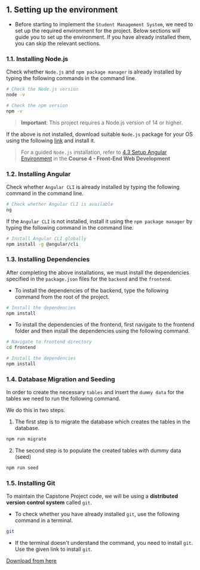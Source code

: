 ## 1. Setting up the environment

- Before starting to implement the `Student Management System`, we need to set up the required environment for the project. Below sections will guide you to set up the environment. If you have already installed them, you can skip the relevant sections.

### 1.1. Installing Node.js

Check whether `Node.js` and `npm package manager` is already installed by typing the following commands in the command line.
```bash
# Check the Node.js version
node -v

# Check the npm version
npm -v
```

> **Important**: This project requires a Node.js version of 14 or higher.

If the above is not installed, download suitable `Node.js` package for your OS using the following [link](https://nodejs.org/en/download/) and install it.

> For a guided `Node.js` installation, refer to [4.3 Setup Angular Environment](https://open.uom.lk/mod/hvp/view.php?id=715) in the **Course 4 - Front-End Web Development**

### 1.2. Installing Angular

Check whether `Angular CLI` is already installed by typing the following command in the command line.
```bash
# Check whether Angular CLI is available 
ng
```

If the `Angular CLI` is not installed, install it using the `npm package manager` by typing the following command in the command line.
```bash
# Install Angular CLI globally
npm install -g @angular/cli
```

### 1.3. Installing Dependencies

After completing the above installations, we must install the dependencies specified in the `package.json` files for the `backend` and the `frontend`.

- To install the dependencies of the backend, type the following command from the root of the project.
```bash
# Install the dependencies
npm install
```

- To install the dependencies of the frontend, first navigate to the frontend folder and then install the dependencies using the following command.
```bash
# Navigate to frontend directory
cd frontend

# Install the dependencies
npm install
```

### 1.4. Database Migration and Seeding

In order to create the necessary `tables` and insert the `dummy data` for the tables we need to run the following command.

We do this in two steps.

1. The first step is to migrate the database which creates the tables in the database.

```bash
npm run migrate
```

2. The second step is to populate the created tables with dummy data (seed)

```bash
npm run seed
```

### 1.5. Installing Git

To maintain the Capstone Project code, we will be using a **distributed version control system** called `git`.

- To check whether you have already installed `git`, use the following command in a terminal.

```bash
git
```

- If the terminal doesn't understand the command, you need to install `git`. Use the given link to install `git`.

[Download from here](https://git-scm.com/downloads)